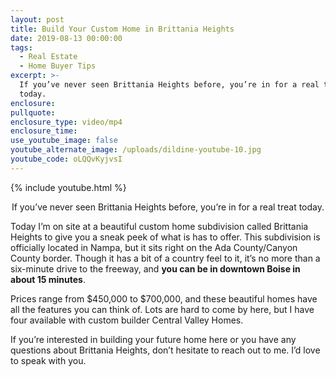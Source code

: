 ```yaml
---
layout: post
title: Build Your Custom Home in Brittania Heights
date: 2019-08-13 00:00:00
tags:
  - Real Estate
  - Home Buyer Tips
excerpt: >-
  If you’ve never seen Brittania Heights before, you’re in for a real treat
  today.
enclosure:
pullquote:
enclosure_type: video/mp4
enclosure_time:
use_youtube_image: false
youtube_alternate_image: /uploads/dildine-youtube-10.jpg
youtube_code: oLQQvKyjvsI
---
```


{% include youtube.html %}

<center>If you’ve never seen Brittania Heights before, you’re in for a real treat today.</center>

Today I’m on site at a beautiful custom home subdivision called Brittania Heights to give you a sneak peek of what is has to offer. This subdivision is officially located in Nampa, but it sits right on the Ada County/Canyon County border. Though it has a bit of a country feel to it, it’s no more than a six-minute drive to the freeway, and **you can be in downtown Boise in about 15 minutes**.&nbsp;

Prices range from $450,000 to $700,000, and these beautiful homes have all the features you can think of. Lots are hard to come by here, but I have four available with custom builder Central Valley Homes.&nbsp;

If you’re interested in building your future home here or you have any questions about Brittania Heights, don’t hesitate to reach out to me. I’d love to speak with you.